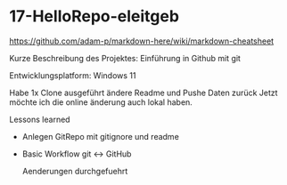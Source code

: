 # 17-HelloRepo-eleitgeb

https://github.com/adam-p/markdown-here/wiki/markdown-cheatsheet

Kurze Beschreibung des Projektes: Einführung in Github mit git

Entwicklungsplatform: Windows 11



Habe 1x Clone ausgeführt ändere Readme und Pushe Daten zurück
Jetzt möchte ich die online änderung auch lokal haben.

Lessons learned

* Anlegen GitRepo mit gitignore und readme
* Basic Workflow git <-> GitHub


     Aenderungen durchgefuehrt

  
